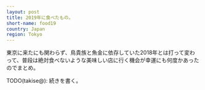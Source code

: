 ```yaml
---
layout: post
title: 2019年に食べたもの。
short-name: food19
country: Japan
region: Tokyo
---
```

東京に来たにも関わらず、鳥貴族と魚金に依存していた2018年とは打って変わって、普段は絶対食べないような美味しい店に行く機会が幸運にも何度かあったのでまとめ。

TODO(takise@): 続きを書く。